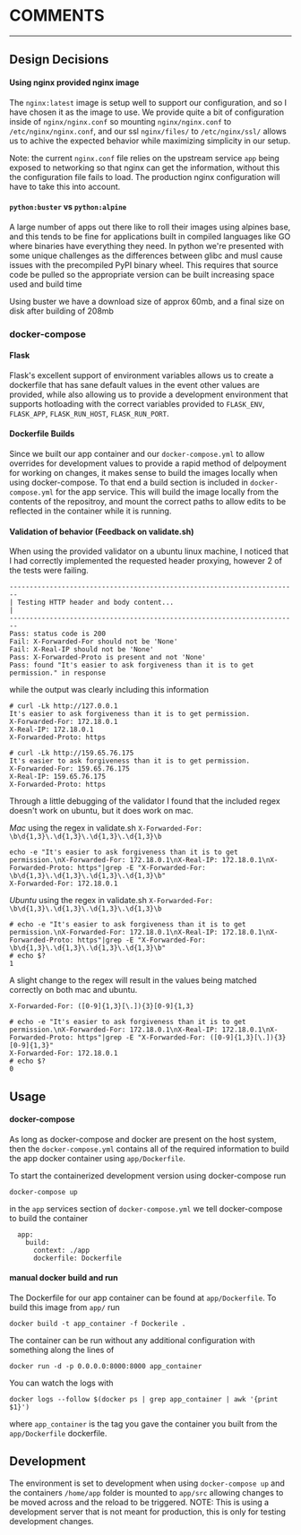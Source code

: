 # COMMENTS
------------

## Design Decisions

#### Using nginx provided nginx image
The `nginx:latest` image is setup well to support our configuration, and so I have chosen it as the image to use. We provide quite a bit of configuration inside of `nginx/nginx.conf` so mounting `nginx/nginx.conf` to `/etc/nginx/nginx.conf`, and our ssl `nginx/files/` to `/etc/nginx/ssl/` allows us to achive the expected behavior while maximizing simplicity in our setup.

Note: the current `nginx.conf` file relies on the upstream service `app` being exposed to networking so that nginx can get the information, without this the configuration file fails to load. The production nginx configuration will have to take this into account.

#### `python:buster` vs `python:alpine`
A large number of apps out there like to roll their images using alpines base, and this tends to be fine for applications built in compiled languages like GO where binaries have everything they need. In python we're presented with some unique challenges as the differences between glibc and musl cause issues with the precompiled PyPI binary wheel. This requires that source code be pulled so the appropriate version can be built increasing space used and build time

Using buster we have a download size of approx 60mb, and a final size on disk after building of 208mb

### docker-compose

#### Flask
Flask's excellent support of environment variables allows us to create a dockerfile that has sane default values in the event other values are provided, while also allowing us to provide a development environment that supports hotloading with the correct variables provided to `FLASK_ENV`, `FLASK_APP`, `FLASK_RUN_HOST`, `FLASK_RUN_PORT`.

#### Dockerfile Builds
Since we built our app container and our `docker-compose.yml` to allow overrides for development values to provide a rapid method of delpoyment for working on changes, it makes sense to build the images locally when using docker-compose. To that end a build section is included in `docker-compose.yml` for the app service. This will build the image locally from the contents of the repositroy, and mount the correct paths to allow edits to be reflected in the container while it is running.

#### Validation of behavior (Feedback on validate.sh)
When using the provided validator on a ubuntu linux machine, I noticed that I had correctly implemented the requested header proxying, however 2 of the tests were failing. 

    ------------------------------------------------------------------------
    | Testing HTTP header and body content...                              |
    ------------------------------------------------------------------------
    Pass: status code is 200
    Fail: X-Forwarded-For should not be 'None'
    Fail: X-Real-IP should not be 'None'
    Pass: X-Forwarded-Proto is present and not 'None'
    Pass: found "It's easier to ask forgiveness than it is to get permission." in response

while the output was clearly including this information

    # curl -Lk http://127.0.0.1
    It's easier to ask forgiveness than it is to get permission.
    X-Forwarded-For: 172.18.0.1
    X-Real-IP: 172.18.0.1
    X-Forwarded-Proto: https

    # curl -Lk http://159.65.76.175
    It's easier to ask forgiveness than it is to get permission.
    X-Forwarded-For: 159.65.76.175
    X-Real-IP: 159.65.76.175
    X-Forwarded-Proto: https

Through a little debugging of the validator I found that the included regex doesn't work on ubuntu, but it does work on mac. 

*Mac* using the regex in validate.sh `X-Forwarded-For: \b\d{1,3}\.\d{1,3}\.\d{1,3}\.\d{1,3}\b`

    echo -e "It's easier to ask forgiveness than it is to get permission.\nX-Forwarded-For: 172.18.0.1\nX-Real-IP: 172.18.0.1\nX-Forwarded-Proto: https"|grep -E "X-Forwarded-For: \b\d{1,3}\.\d{1,3}\.\d{1,3}\.\d{1,3}\b"
    X-Forwarded-For: 172.18.0.1

*Ubuntu* using the regex in validate.sh `X-Forwarded-For: \b\d{1,3}\.\d{1,3}\.\d{1,3}\.\d{1,3}\b`

    # echo -e "It's easier to ask forgiveness than it is to get permission.\nX-Forwarded-For: 172.18.0.1\nX-Real-IP: 172.18.0.1\nX-Forwarded-Proto: https"|grep -E "X-Forwarded-For: \b\d{1,3}\.\d{1,3}\.\d{1,3}\.\d{1,3}\b"
    # echo $?
    1


A slight change to the regex will result in the values being matched correctly on both mac and ubuntu.

`X-Forwarded-For: ([0-9]{1,3}[\.]){3}[0-9]{1,3}`


    # echo -e "It's easier to ask forgiveness than it is to get permission.\nX-Forwarded-For: 172.18.0.1\nX-Real-IP: 172.18.0.1\nX-Forwarded-Proto: https"|grep -E "X-Forwarded-For: ([0-9]{1,3}[\.]){3}[0-9]{1,3}"
    X-Forwarded-For: 172.18.0.1
    # echo $?
    0

## Usage

#### docker-compose
As long as docker-compose and docker are present on the host system, then the `docker-compose.yml` contains all of the required information to build the app docker container using `app/Dockerfile`. 

To start the containerized development version using docker-compose run 

    docker-compose up

in the `app` services section of `docker-compose.yml` we tell docker-compose to build the container

      app:
        build:
          context: ./app
          dockerfile: Dockerfile

#### manual docker build and run
The Dockerfile for our app container can be found at `app/Dockerfile`. To build this image from `app/` run

    docker build -t app_container -f Dockerile .

The container can be run without any additional configuration with something along the lines of 

    docker run -d -p 0.0.0.0:8000:8000 app_container

You can watch the logs with 

    docker logs --follow $(docker ps | grep app_container | awk '{print $1}')

where `app_container` is the tag you gave the container you built from the `app/Dockerfile` dockerfile.


## Development

The environment is set to development when using `docker-compose up` and the containers `/home/app` folder is mounted to `app/src` allowing changes to be moved across and the reload to be triggered. NOTE: This is using a development server that is not meant for production, this is only for testing development changes.

